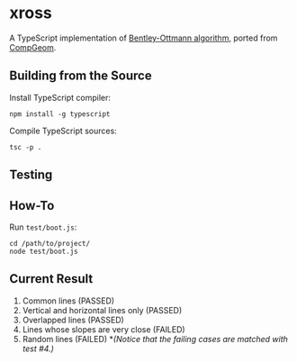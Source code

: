 # xross

A TypeScript implementation of [Bentley-Ottmann algorithm](https://en.wikipedia.org/wiki/Bentley%E2%80%93Ottmann_algorithm#Faster_algorithms),
ported from [CompGeom](//github.com/bkiers/CompGeom/blob/master/src/main/compgeom/algorithms/BentleyOttmann.java).

## Building from the Source

Install TypeScript compiler:

```
npm install -g typescript
```

Compile TypeScript sources:

```
tsc -p .
```

## Testing

## How-To

Run `test/boot.js`:

```
cd /path/to/project/
node test/boot.js
```

## Current Result

1. Common lines (PASSED)
2. Vertical and horizontal lines only (PASSED)
3. Overlapped lines (PASSED)
4. Lines whose slopes are very close (FAILED)
5. Random lines (FAILED) \**(Notice that the failing cases are matched with test #4.)*
